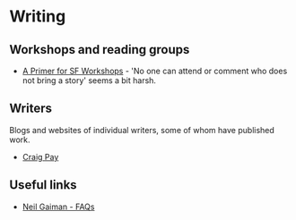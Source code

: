 Writing
=======

Workshops and reading groups
----------------------------

 * [A Primer for SF Workshops](http://www.sfwa.org/2009/06/turkey-city-lexicon-a-primer-for-sf-workshops/) - 'No one can attend or comment who does not bring a story' seems a bit harsh.

Writers
-------

Blogs and websites of individual writers, some of whom have published work.

 * [Craig Pay](http://craigpay.com/)

Useful links
------------

 * [Neil Gaiman - FAQs](http://www.neilgaiman.com/p/FAQs)

